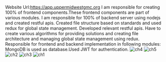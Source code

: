 Website Url:https://app.uppermidwestgmc.org
I am responsible for creating 100% of frontend components.These frontend components are part of various modules. I am responsible for 100% of backend server using nodejs and created restful apis. Created file structure based on standards and used redux for global state management. Developed relevant restful apis. Have to create various algorithms for providing solutions and creating file architecture and managing global state management using redux. Responsible for frontend and backend implementation in following modules: MongoDB is used as database.Used JWT for authentication.
![ch4](https://github.com/Saad276/Church-Management-Application/assets/96050684/a8e27c85-d909-4beb-a88f-2c9b96f97650)
![ch5](https://github.com/Saad276/Church-Management-Application/assets/96050684/e9b05083-801e-4f7e-9cce-7084395f7cb2)
![ch2](https://github.com/Saad276/Church-Management-Application/assets/96050684/75baaf10-3ba4-4f76-861f-9e62b64704cf)
![ch3](https://github.com/Saad276/Church-Management-Application/assets/96050684/2547afd0-644f-4cb5-b200-78a69b4cecf4)
![ch1](https://github.com/Saad276/Church-Management-Application/assets/96050684/4640d3db-21f2-4b1f-bea9-9320001fe290)
